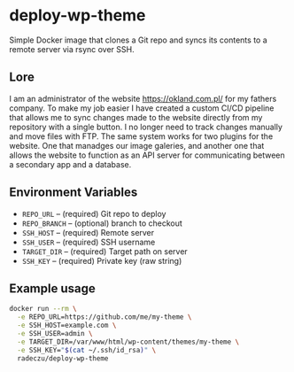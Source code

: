 # deploy-wp-theme

Simple Docker image that clones a Git repo and syncs its contents to a remote server via rsync over SSH.

## Lore

I am an administrator of the website https://okland.com.pl/ for my fathers company. To make my job easier I have created a custom CI/CD pipeline that allows me to sync changes made to the website directly from my repository with a single button. I no longer need to track changes manually and move files with FTP. The same system works for two plugins for the website. One that manadges our image galeries, and another one that allows the website to function as an API server for communicating between a secondary app and a database.

## Environment Variables

- `REPO_URL` – (required) Git repo to deploy
- `REPO_BRANCH` – (optional) branch to checkout
- `SSH_HOST` – (required) Remote server
- `SSH_USER` – (required) SSH username
- `TARGET_DIR` – (required) Target path on server
- `SSH_KEY` – (required) Private key (raw string)

## Example usage

```bash
docker run --rm \
  -e REPO_URL=https://github.com/me/my-theme \
  -e SSH_HOST=example.com \
  -e SSH_USER=admin \
  -e TARGET_DIR=/var/www/html/wp-content/themes/my-theme \
  -e SSH_KEY="$(cat ~/.ssh/id_rsa)" \
  radeczu/deploy-wp-theme